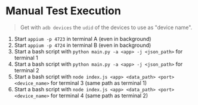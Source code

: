 # Manual Test Execution 

> Get with `adb devices` the `udid` of the devices to use as "device name". 

1. Start `appium -p 4723` in terminal A (even in background)
2. Start `appium -p 4724` in terminal B (even in background)
3. Start a bash script with `python main.py -a <app> -j <json_path>` for terminal 1
4. Start a bash script with `python main.py -a <app> -j <json_path>` for terminal 2
5. Start a bash script with `node index.js <app> <data_path> <port> <device_name>` for terminal 3 (same path as terminal 1)
6. Start a bash script with `node index.js <app> <data_path> <port> <device_name>` for terminal 4 (same path as terminal 2)
